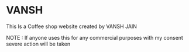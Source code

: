# VANSH
This Is a Coffee shop website created by VANSH JAIN


NOTE : If anyone uses this for any commercial purposes with my consent severe action will be taken
